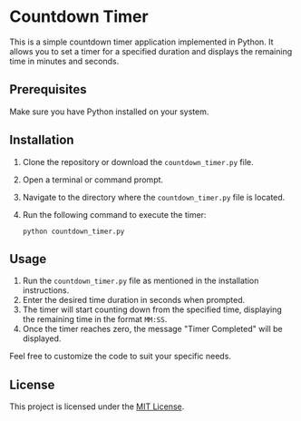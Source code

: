 # Countdown Timer

This is a simple countdown timer application implemented in Python. It allows you to set a timer for a specified duration and displays the remaining time in minutes and seconds.

## Prerequisites

Make sure you have Python installed on your system.

## Installation

1. Clone the repository or download the `countdown_timer.py` file.
2. Open a terminal or command prompt.
3. Navigate to the directory where the `countdown_timer.py` file is located.
4. Run the following command to execute the timer:

   ```
   python countdown_timer.py
   ```

## Usage

1. Run the `countdown_timer.py` file as mentioned in the installation instructions.
2. Enter the desired time duration in seconds when prompted.
3. The timer will start counting down from the specified time, displaying the remaining time in the format `MM:SS`.
4. Once the timer reaches zero, the message "Timer Completed" will be displayed.

Feel free to customize the code to suit your specific needs.

## License

This project is licensed under the [MIT License](LICENSE).